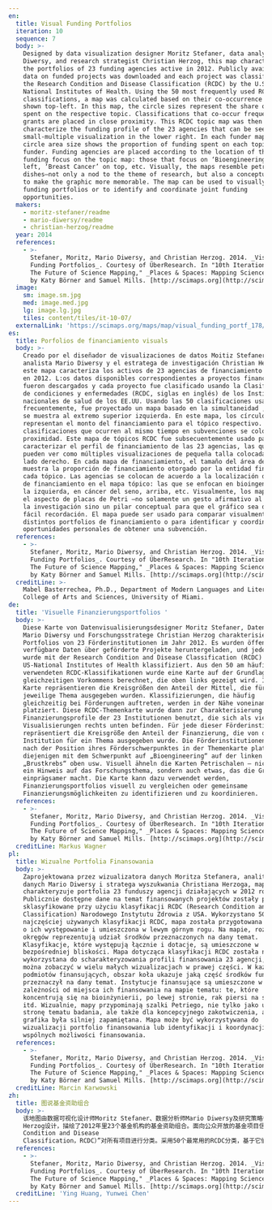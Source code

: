 ```yaml
---
en:
  title: Visual Funding Portfolios
  iteration: 10
  sequence: 7
  body: >-
    Designed by data visualization designer Moritz Stefaner, data analyst Mario
    Diwersy, and research strategist Christian Herzog, this map characterizes
    the portfolios of 23 funding agencies active in 2012. Publicly available
    data on funded projects was downloaded and each project was classified using
    the Research Condition and Disease Classification (RCDC) by the U.S.
    National Institutes of Health. Using the 50 most frequently used RCDC
    classifications, a map was calculated based on their co-occurrence and is
    shown top-left. In this map, the circle sizes represent the share of funding
    spent on the respective topic. Classifications that co-occur frequently on
    grants are placed in close proximity. This RCDC topic map was then used to
    characterize the funding profile of the 23 agencies that can be seen as
    small-multiple visualization in the lower right. In each funder map, the
    circle area size shows the proportion of funding spent on each topic by that
    funder. Funding agencies are placed according to the location of their
    funding focus on the topic map: those that focus on ‘Bioengineering’ on the
    left, ‘Breast Cancer’ on top, etc. Visually, the maps resemble petri
    dishes—not only a nod to the theme of research, but also a conceptual anchor
    to make the graphic more memorable. The map can be used to visually compare
    funding portfolios or to identify and coordinate joint funding
    opportunities.
  makers:
    - moritz-stefaner/readme
    - mario-diwersy/readme
    - christian-herzog/readme
  year: 2014
  references:
    - >-
      Stefaner, Moritz, Mario Diwersy, and Christian Herzog. 2014. _Visual
      Funding Portfolios_. Courtesy of ÜberResearch. In "10th Iteration (2014):
      The Future of Science Mapping," _Places & Spaces: Mapping Science_, edited
      by Katy Börner and Samuel Mills. [http://scimaps.org](http://scimaps.org)
  image:
    sm: image.sm.jpg
    med: image.med.jpg
    lg: image.lg.jpg
    tiles: content/tiles/it-10-07/
  externalLink: 'https://scimaps.org/maps/map/visual_funding_portf_178/detail'
es:
  title: Porfolios de financiamiento visuals
  body: >-
    Creado por el diseñador de visualizaciones de datos Moitiz Stefaner, el
    analista Mario Diwersy y el estratega de investigación Christian Herzog,
    este mapa caracteriza los activos de 23 agencias de financiamiento activas
    en 2012. L:os datos disponibles correspondientes a proyectos financiados
    fueron descargados y cada proyecto fue clasificado usando la Clasificación
    de condiciones y enfermedades (RCDC, siglas en inglés) de los Institutos
    nacionales de salud de los EE.UU. Usando las 50 clasificaciones usadas más
    frecuentemente, fue proyectado un mapa basado en la simultaneidad , el cual
    se muestra al extremo superior izquierda. En este mapa, los círculos
    representan el monto del financiamiento para el tópico respectivo. Las
    clasificaciones que ocurren al mismo tiempo en subvenciones se colocan en
    proximidad. Este mapa de tópicos RCDC fue subsecuentemente usado para
    caracterizar el perfil de financiamiento de las 23 agencias, las que se
    pueden ver como múltiples visualizaciones de pequeña talla colocadas en el
    lado derecho. En cada mapa de financiamiento, el tamaño del área del círculo
    muestra la proporción de financiamiento otorgado por la entidad financiera a
    cada tópico. Las agencias se colocan de acuerdo a la localización de su foco
    de financiamiento en el mapa tópico: las que se enfocan en bioingeniería, a
    la izquierda, en cáncer del seno, arriba, etc. Visualmente, los mapas tienen
    el aspecto de placas de Petri –no solamente un gesto afirmativo al tema de
    la investigación sino un pilar conceptual para que el gráfico sea de más
    fácil recordación. El mapa puede ser usado para comparar visualmente los
    distintos portfolios de financiamiento o para identificar y coordinar las
    oportunidades personales de obtener una subvención.
  references:
    - >-
      Stefaner, Moritz, Mario Diwersy, and Christian Herzog. 2014. _Visual
      Funding Portfolios_. Courtesy of ÜberResearch. In "10th Iteration (2014):
      The Future of Science Mapping," _Places & Spaces: Mapping Science_, edited
      by Katy Börner and Samuel Mills. [http://scimaps.org](http://scimaps.org)
  creditLine: >-
    Mabel Basterrechea, Ph.D., Department of Modern Languages and Literatures,
    College of Arts and Sciences, University of Miami.
de:
  title: 'Visuelle Finanzierungsportfolios '
  body: >-
    Diese Karte von Datenvisualisierungsdesigner Moritz Stefaner, Datenanalyst
    Mario Diwersy und Forschungsstratege Christian Herzog charakterisiert die
    Portfolios von 23 Förderinstitutionen im Jahr 2012. Es wurden öffentlich
    verfügbare Daten über geförderte Projekte heruntergeladen, und jedes Projekt
    wurde mit der Research Condition and Disease Classification (RCDC) von den
    US-National Institutes of Health klassifiziert. Aus den 50 am häufigsten
    verwendeten RCDC-Klassifikationen wurde eine Karte auf der Grundlage ihres
    gleichzeitigen Vorkommens berechnet, die oben links gezeigt wird. In dieser
    Karte repräsentieren die Kreisgrößen den Anteil der Mittel, die für das
    jeweilige Thema ausgegeben wurden. Klassifizierungen, die häufig
    gleichzeitig bei Förderungen auftreten, werden in der Nähe voneinander
    platziert. Diese RCDC-Themenkarte wurde dann zur Charakterisierung der
    Finanzierungsprofile der 23 Institutionen benutzt, die sich als viele kleine
    Visualisierungen rechts unten befinden. Für jede dieser Förderinstitutionen
    repräsentiert die Kreisgröße den Anteil der Finanzierung, die von dieser
    Institution für ein Thema ausgegeben wurde. Die Förderinstitutionen wurden
    nach der Position ihres Förderschwerpunktes in der Themenkarte platziert:
    diejenigen mit dem Schwerpunkt auf „Bioengineering“ auf der linken Seite,
    „Brustkrebs“ oben usw. Visuell ähneln die Karten Petrischalen – nicht nur
    ein Hinweis auf das Forschungsthema, sondern auch etwas, das die Grafik
    einprägsamer macht. Die Karte kann dazu verwendet werden,
    Finanzierungsportfolios visuell zu vergleichen oder gemeinsame
    Finanzierungsmöglichkeiten zu identifizieren und zu koordinieren.
  references:
    - >-
      Stefaner, Moritz, Mario Diwersy, and Christian Herzog. 2014. _Visual
      Funding Portfolios_. Courtesy of ÜberResearch. In "10th Iteration (2014):
      The Future of Science Mapping," _Places & Spaces: Mapping Science_, edited
      by Katy Börner and Samuel Mills. [http://scimaps.org](http://scimaps.org)
  creditLine: Markus Wagner
pl:
  title: Wizualne Portfolia Finansowania
  body: >-
    Zaprojektowana przez wizualizatora danych Moritza Stefanera, analityka
    danych Mario Diwersy i stratega wyszukwania Christiana Herzoga, mapa
    charakteryzuje portfolia 23 funduszy agencji działających w 2012 roku.
    Publicznie dostępne dane na temat finansowanych projektów zostały pobrane i
    sklasyfikowane przy użyciu klasyfikacji RCDC (Research Condition and Disease
    Classification) Narodowego Instytutu Zdrowia z USA. Wykorzystano 50
    najczęściej używanych klasyfikacji RCDC, mapa została przygotowana w oparciu
    o ich występowanie i umieszczona w lewym górnym rogu. Na mapie, rozmiary
    okręgów reprezentują udział środków przeznaczonych na dany temat.
    Klasyfikacje, które występują łącznie i dotacje, są umieszczone w
    bezpośredniej bliskości. Mapa dotycząca klasyfikacji RCDC została następnie
    wykorzystana do scharakteryzowania profili finansowania 23 agencji, które
    można zobaczyć w wielu małych wizualizacjach w prawej części. W każdej mapie
    podmiotów finansujących, obszar koła ukazuje jaką część środków fundator
    przeznaczył na dany temat. Instytucje finansujące są umieszczone w
    zależności od miejsca ich finansowania na mapie tematu: te, które
    koncentrują się na bioinżynierii, po lewej stronie, rak piersi na szczycie,
    itd. Wizualnie, mapy przypominają szalki Petriego, nie tylko jako ukłon w
    stronę tematu badania, ale także dla koncepcyjnego zakotwiczenia, aby
    grafika była silniej zapamiętana. Mapa może być wykorzystywana do
    wizualizacji portfolio finansowania lub identyfikacji i koordynacji
    wspólnych możliwości finansowania.
  references:
    - >-
      Stefaner, Moritz, Mario Diwersy, and Christian Herzog. 2014. _Visual
      Funding Portfolios_. Courtesy of ÜberResearch. In "10th Iteration (2014):
      The Future of Science Mapping," _Places & Spaces: Mapping Science_, edited
      by Katy Börner and Samuel Mills. [http://scimaps.org](http://scimaps.org)
  creditLine: Marcin Karwowski
zh:
  title: 图说基金资助组合
  body: >-
    该地图由数据可视化设计师Moritz Stefaner、数据分析师Mario Diwersy及研究策略师Christian
    Herzog设计，描绘了2012年里23个基金机构的基金资助组合。面向公众开放的基金项目信息被下载下来后，采用美国国立卫生研究院开发的“研究条件和疾病分类（Research
    Condition and Disease
    Classification，RCDC）”对所有项目进行分类。采用50个最常用的RCDC分类，基于它们之间的共现关系可以绘制出如左上角所示的图。在这幅地图中，圆圈的大小表示各个主题所获得的基金支持份额的多少，共现频率高的分类被放在临近的位置上。右下侧的地图是RCDC主题地图，它被用来表征23个基金机构的资助情况。对于每个基金机构的图而言，圆圈的大小表示的是机构资助在该主题上的基金份额的多少。基金机构的位置根据它们在主题地图的资助重点内容来确定的：那些侧重于资助“生物工程”的机构在左侧，侧重于资助“乳腺癌”的机构在上侧，等等。从外观上看，这些地图就像百丽牌照相机照出的图片一样——不仅契合于研究的主题，同时这种概念化的呈现使得图像更加令人印象深刻。该地图可以被用来直观地比较基金的资助情况或者识别和协调联合基金的机会。
  references:
    - >-
      Stefaner, Moritz, Mario Diwersy, and Christian Herzog. 2014. _Visual
      Funding Portfolios_. Courtesy of ÜberResearch. In "10th Iteration (2014):
      The Future of Science Mapping," _Places & Spaces: Mapping Science_, edited
      by Katy Börner and Samuel Mills. [http://scimaps.org](http://scimaps.org)
  creditLine: 'Ying Huang, Yunwei Chen'
---
```

